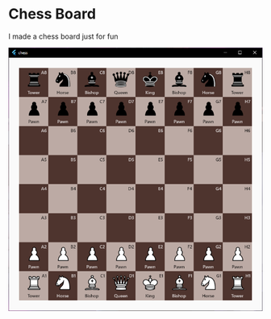 # Chess Board

I made a chess board just for fun

<p align="center">
  <img src="https://raw.githubusercontent.com/pedrolemoz/chess_board/master/assets/screenshot.png"/>